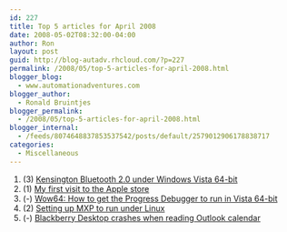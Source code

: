 ```yaml
---
id: 227
title: Top 5 articles for April 2008
date: 2008-05-02T08:32:00-04:00
author: Ron
layout: post
guid: http://blog-autadv.rhcloud.com/?p=227
permalink: /2008/05/top-5-articles-for-april-2008.html
blogger_blog:
  - www.automationadventures.com
blogger_author:
  - Ronald Bruintjes
blogger_permalink:
  - /2008/05/top-5-articles-for-april-2008.html
blogger_internal:
  - /feeds/8074648837853537542/posts/default/2579012906178838717
categories:
  - Miscellaneous
---
```

  1. (3) [Kensington Bluetooth 2.0 under Windows Vista 64-bit](/2007/10/11/kensington-bluetooth-20-under-windows-vista-64-bit/)
  2. (1) [My first visit to the Apple store](/2008/03/24/my-first-visit-to-the-apple-store/)
  3. (-) [Wow64: How to get the Progress Debugger to run in Vista 64-bit](/2007/05/16/wow64-how-to-get-the-progress-debugger-to-run-in-vista-64-bit/)
  4. (2) [Setting up MXP to run under Linux](/2007/11/13/setting-up-mxp-to-run-under-linux/)
  5. (-) [Blackberry Desktop crashes when reading Outlook calendar](/2008/04/17/blackberry-desktop-crashes-when-reading-outlook-calendar/)
